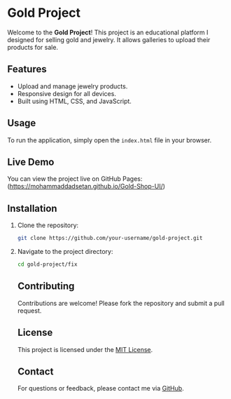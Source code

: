 # Gold Project

Welcome to the **Gold Project**! This project is an educational platform I designed for selling gold and jewelry. It allows galleries to upload their products for sale.

## Features

- Upload and manage jewelry products.
- Responsive design for all devices.
- Built using HTML, CSS, and JavaScript.

## Usage

To run the application, simply open the `index.html` file in your browser.

## Live Demo

You can view the project live on GitHub Pages:  
(https://mohammaddadsetan.github.io/Gold-Shop-UI/)

## Installation

1. Clone the repository:
    ```bash
    git clone https://github.com/your-username/gold-project.git
    ```
2. Navigate to the project directory:
    ```bash
    cd gold-project/fix
    ```
    ## Contributing
    
    Contributions are welcome! Please fork the repository and submit a pull request.
    
    ## License
    
    This project is licensed under the [MIT License](LICENSE).
    
    ## Contact
    
    For questions or feedback, please contact me via [GitHub](https://github.com/mohammaddadsetan).
